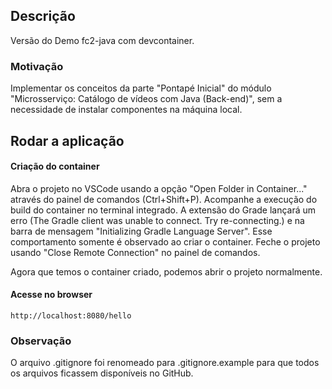 ## Descrição

Versão do Demo fc2-java com devcontainer.

### Motivação
Implementar os conceitos da parte "Pontapé Inicial" do módulo "Microsserviço: Catálogo de vídeos com Java (Back-end)", sem a necessidade de instalar componentes na máquina local.

## Rodar a aplicação

#### Criação do container
Abra o projeto no VSCode usando a opção "Open Folder in Container..." através do painel de comandos (Ctrl+Shift+P). Acompanhe a execução do build do container no terminal integrado. A extensão do Grade lançará um erro (The Gradle client was unable to connect. Try re-connecting.) e na barra de mensagem "Initializing Gradle Language Server". Esse comportamento somente é observado ao criar o container. Feche o projeto usando "Close Remote Connection" no painel de comandos.

Agora que temos o container criado, podemos abrir o projeto normalmente.

#### Acesse no browser

```
http://localhost:8080/hello
```

### Observação
O arquivo .gitignore foi renomeado para .gitignore.example para que todos os arquivos ficassem disponíveis no GitHub.
